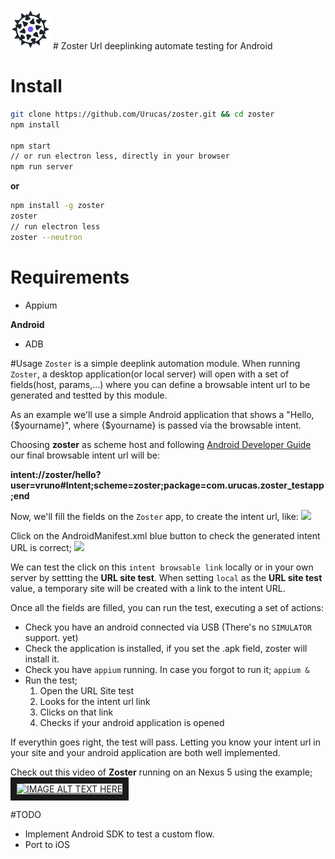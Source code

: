 <img src="https://raw.githubusercontent.com/Urucas/zoster/master/logo.png" />
# Zoster 
Url deeplinking automate testing for Android

# Install
```bash
git clone https://github.com/Urucas/zoster.git && cd zoster
npm install

npm start
// or run electron less, directly in your browser
npm run server
```
**or**
```bash
npm install -g zoster
zoster
// run electron less
zoster --neutron
```

# Requirements
* Appium

**Android**
* ADB

#Usage
```Zoster``` is a simple deeplink automation module. When running ```Zoster```, a desktop application(or local server) will open with a set of fields(host, params,...) where you can define a browsable intent url to be generated and testted by this module.

As an example we'll use a simple Android application that shows a "Hello, {$yourname}", where {$yourname} is passed via the browsable intent. 

Choosing **zoster** as scheme host and following [Android Developer Guide](https://developer.android.com/guide/components/intents-common.html#Browser) our final browsable intent url will be:

**intent://zoster/hello?user=vruno#Intent;scheme=zoster;package=com.urucas.zoster_testapp;end**

Now, we'll fill the fields on the ```Zoster``` app, to create the intent url, like: 
<img src="https://raw.githubusercontent.com/Urucas/zoster/master/screen1.png" />

Click on the AndroidManifest.xml blue button to check the generated intent URL is correct;
<img src="https://raw.githubusercontent.com/Urucas/zoster/master/screen3.png" />

We can test the click on this ```intent browsable link``` locally or in your own server by settting the **URL site test**. When setting ```local``` as the **URL site test** value, a temporary site will be created with a link to the intent URL.

Once all the fields are filled, you can run the test, executing a set of actions:
* Check you have an android connected via USB (There's no ```SIMULATOR``` support. yet)
* Check the application is installed, if you set the .apk field, zoster will install it.
* Check you have ```appium``` running. In case you forgot to run it; ```appium &```
* Run the test; 
  1. Open the URL Site test
  2. Looks for the intent url link
  3. Clicks on that link
  4. Checks if your android application is opened
  

If everythin goes right, the test will pass. Letting you know your intent url in your site and your android application are both well implemented.
  
Check out this video of **Zoster** running on an Nexus 5 using the example;
<a href="http://www.youtube.com/watch?feature=player_embedded&v=jUOdHj5Io_A
" target="_blank"><img src="http://img.youtube.com/vi/jUOdHj5Io_A/0.jpg" 
alt="IMAGE ALT TEXT HERE" width="600" height="480" border="10" /></a>


#TODO
* Implement Android SDK to test a custom flow.
* Port to iOS

